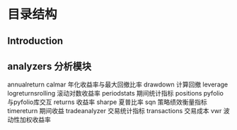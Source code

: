 # 目录结构
## Introduction
## analyzers    分析模块
annualreturn
calmar 年化收益率与最大回撤比率
drawdown 计算回撤
leverage 
logreturnsrolling 滚动对数收益率
periodstats 期间统计指标
positions 
pyfolio 与pyfolio库交互
returns 收益率
sharpe 夏普比率
sqn 策略绩效衡量指标
timereturn 期间收益
tradeanalyzer 交易统计指标
transactions 交易成本
vwr 波动性加权收益率

